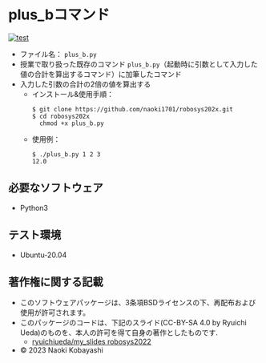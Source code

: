 # plus_bコマンド
[![test](https://github.com/naoki1701/robosys202x/actions/workflows/test.yml/badge.svg)](https://github.com/naoki1701/robosys202x/actions/workflows/test.yml)
* ファイル名： `plus_b.py`
* 授業で取り扱った既存のコマンド `plus_b.py`（起動時に引数として入力した値の合計を算出するコマンド）に加筆したコマンド
* 入力した引数の合計の2倍の値を算出する
  * インストール&使用手順：
    ```
    $ git clone https://github.com/naoki1701/robosys202x.git
    $ cd robosys202x  
      chmod +x plus_b.py
    ```
  * 使用例：  
    ```
    $ ./plus_b.py 1 2 3
    12.0
    ```
## 必要なソフトウェア
* Python3

## テスト環境
* Ubuntu-20.04

## 著作権に関する記載
* このソフトウェアパッケージは、3条項BSDライセンスの下、再配布および使用が許可されます。
* このパッケージのコードは、下記のスライド(CC-BY-SA 4.0 by Ryuichi Ueda)のものを、本人の許可を得て自身の著作としたものです.
  * [ryuichiueda/my_slides robosys2022](http://github.com/ryuichiueda/my_slides/tree/master/robosys_2022)
* © 2023 Naoki Kobayashi

